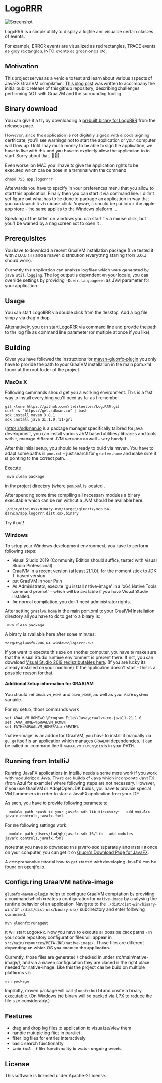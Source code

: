 # LogoRRR

![Screenshot](screencast.gif)

LogoRRR is a simple utility to display a logfile and visualise certain classes of events. 

For example, ERROR events are visualized as red rectangles, TRACE events as grey rectangles, INFO events as green ones etc. 

## Motivation

This project serves as a vehicle to test and learn about various aspects of JavaFX GraalVM compilation. [This blog post](https://ladstatt.blogspot.com/2020/10/compile-scala-javafx-application-with.html) was written to accompany the initial public release of this github repository, describing challenges performing AOT with GraalVM and the surrounding tooling.

## Binary download 

You can give it a try by downloading a [prebuilt binary for LogoRRR](https://github.com/rladstaetter/LogoRRR/releases/tag/21.2.4) from the releases page.

However, since the application is not digitally signed with a code signing certificate, you'll see warnings not to start the application or your computer will blow up. Until I pay much money to be able to sign the application, we have to live with this and you have to explicitly allow the application to to start. Sorry about that. 🤷🏼‍♂️ 

Even worse, on MAC you'll have to give the application rights to be executed which can be done in a terminal with the command

    chmod 755 app.logorrrr

Afterwards you have to specify in your preferences menu that you allow to start this application. Finally then you can start it via command line. I didn't yet figure out what has to be done to package an application in way that you can launch it via mouse click. Anyway, it should be put into a the apple app store - the same applies to the Windows platform ... 

Speaking of the latter, on windows you can start it via mouse click, but you'll be warned by a nag screen not to open it ... 


## Prerequisites

You have to download a recent GraalVM installation package (I've tested it with 21.0.0.r11) and a maven distribution (everything starting from 3.6.3 should work).

Currently this application can analyze log files which were generated by `java.util.logging`. The log output is dependent on your locale, you can override settings by providing `-Duser.language=en` as JVM parameter for your application.

## Usage

You can start LogoRRR via double click from the desktop. Add a log file simply via drag'n drop.

Alternatively, you can start LogoRRR via command line and provide the path to the log file as command line parameter (or multiple at once if you like).


## Building

Given you have followed the instructions for [maven-gluonfx-plugin](https://github.com/gluonhq/gluonfx-maven-plugin) you only have to provide the path to your GraalVM installation in the main pom.xml found at the root folder of the project.

### MacOs X

Following commands should get you a working environment. This is a fast way to install everything you'll need as far as I remember. 

    git clone https://github.com/rladstaetter/LogoRRR.git
    curl -s "https://get.sdkman.io" | bash
    sdk install maven 3.8.1
    sdk install java 21.1.0.r11-grl

(https://sdkman.io is a package manager specifically tailored for java development, you can install various JVM based utilities / libraries and tools with it, manage different JVM versions as well - very handy!)

After this initial setup, you should be ready to build via maven. You have to adapt some paths in `pom.xml` - just search for `graalvm.home` and make sure it is pointing to the correct path.

Execute

     mvn clean package

in the project directory (where `pom.xml` is located).

After spending some time compiling all necessary modules a binary executable which can be run without a JVM should be 
available here:

    ./dist/dist-osx/binary-osx/target/gluonfx/x86_64-darwin/app.logorrr.dist.osx.binary

Try it out!

### Windows 

To setup your Windows development environment, you have to perform following steps:

- Visual Studio 2019 (Community Edition should suffice, tested with Visual Studio Professional)
- GraalVM in a recent version (at least [21.1.0](https://github.com/graalvm/graalvm-ce-builds/releases/tag/vm-21.1.0)), for the moment stick to JDK 11 based version
- put GraalVM in your Path
- As Administrator, execute 'gu install native-image' in a 'x64 Native Tools command prompt' - which will be available if you have Visual Studio installed.
- for normal compilation, you don't need administrator rights. 

After setting `graalvm.home` in the main pom.xml to your GraalVM Installation directory all you have to do to get to a binary is:

     mvn clean package

A binary is available here after some minutes:
    
    target\gluonfx\x86_64-windows\logorrr.exe

If you want to execute this exe on another computer, you have to make sure that the Visual Studio runtime environment is present there. If not, you can download [Visual Studio 2019 redistributables here](https://aka.ms/vs/16/release/vc_redist.x64.exe). (If you are lucky its already installed on your machine). If the application doesn't start - this is a possible reason for that.  

#### Additional Setup information for GRAALVM

You should set `GRAALVM_HOME` and `JAVA_HOME`, as well as your `PATH` system variable.

For my setup, those commands work
 
    set GRAALVM_HOME=C:\Program Files\Java\graalvm-ce-java11-21.1.0
    set JAVA_HOME=%GRAALVM_HOME%
    set PATH=%GRAALVM_HOME%\bin;%PATH%

'native-image' is an addon for GraalVM, you have to install it manually via `gu`. `gu` itself is an application which
manages `GRAALVM` dependencies. It can be called on command line if `%GRAALVM_HOME%\bin` is in your PATH.





## Running from IntelliJ

Running JavaFX applications in IntelliJ needs a some more work if you work with modularized Java. There are builds of Java which incorporate JavaFX (from Azul for example) where following steps are not necessary. However, if you use GraalVM or AdoptOpenJDK builds, you have to provide special VM Parameters in order to start a JavaFX application from your IDE. 

As such, you have to provide following parameters:

    --module-path <path to your javafx sdk lib directory> --add-modules javafx.controls,javafx.fxml

For me following settings work:

    --module-path /Users/lad/gh/javafx-sdk-16/lib --add-modules javafx.controls,javafx.fxml

Note that you have to download this javafx-sdk separately and install it once on your computer, you can get it on [Gluon's Download Page for JavaFX](https://gluonhq.com/products/javafx/). 

A comprehensive tutorial how to get started with developing JavaFX can be found on [openjfx.io](https://openjfx.io). 

## Configuring GraalVM native-image 

`gluonfx-maven-plugin` helps to configure GraalVM compilation by providing a command which creates a configuration for 
`native-image` by analysing the runtime behavior of an application. Navigate to the `./dist/dist-win/binary-win/` or 
`./dist/dist-osx/binary-osx/` subdirectory and enter following
command:

    mvn gluonfx:runagent

It will start LogoRRR. Now you have to execute all possible click paths - in your code repository configuration files will appear in `src/main/resources/META-INF/native-image/`. Those files are different depending on which OS you execute the application. 

Currently, those files are generated / checked in under src/main/native-image/<os>/, and via a maven configuration they are placed in the right place needed for native-image. Like this the project can be build on multiple platforms via 

    mvn package 

Implicitly, maven package will call `gluonfx:build` and create a binary executable. (On Windows the binary will be packed via [UPX](https://upx.github.io) to reduce the file size considerably.)

## Features

- drag and drop log files to application to visualize/view them
- handle multiple log files in parallel
- filter log files for entries interactively
- basic search functionality
- Unix `tail -f` like functionality to watch ongoing events

## License

This software is licensed under Apache-2 License.
